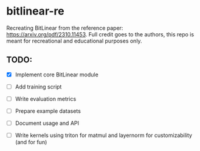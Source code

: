 # bitlinear-re
Recreating BitLinear from the reference paper: https://arxiv.org/pdf/2310.11453. Full credit goes to the authors, this repo is meant for recreational and educational purposes only. 

## TODO: 
- [x] Implement core BitLinear module
- [ ] Add training script
- [ ] Write evaluation metrics
- [ ] Prepare example datasets
- [ ] Document usage and API
- [ ] Write kernels using triton for matmul and layernorm for customizability (and for fun) 

